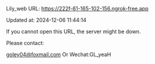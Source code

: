 Lily_web URL: https://222f-61-165-102-156.ngrok-free.app

Updated at: 2024-12-06 11:44:14

If you cannot open this URL, the server might be down.

Please contact: 

goley04@foxmail.com Or Wechat:GL_yeaH